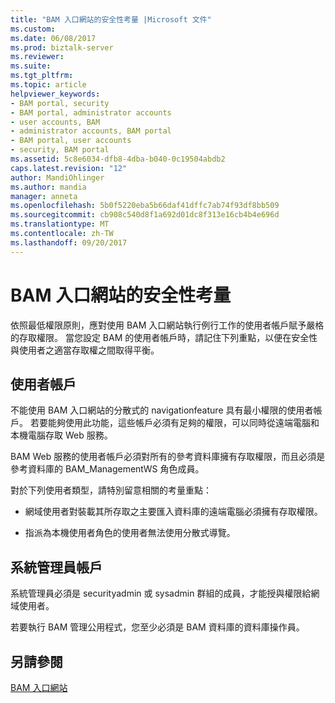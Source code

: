 ```yaml
---
title: "BAM 入口網站的安全性考量 |Microsoft 文件"
ms.custom: 
ms.date: 06/08/2017
ms.prod: biztalk-server
ms.reviewer: 
ms.suite: 
ms.tgt_pltfrm: 
ms.topic: article
helpviewer_keywords:
- BAM portal, security
- BAM portal, administrator accounts
- user accounts, BAM
- administrator accounts, BAM portal
- BAM portal, user accounts
- security, BAM portal
ms.assetid: 5c8e6034-dfb8-4dba-b040-0c19504abdb2
caps.latest.revision: "12"
author: MandiOhlinger
ms.author: mandia
manager: anneta
ms.openlocfilehash: 5b0f5220eba5b66daf41dffc7ab74f93df8bb509
ms.sourcegitcommit: cb908c540d8f1a692d01dc8f313e16cb4b4e696d
ms.translationtype: MT
ms.contentlocale: zh-TW
ms.lasthandoff: 09/20/2017
---
```

# <a name="security-considerations-for-the-bam-portal"></a>BAM 入口網站的安全性考量
依照最低權限原則，應對使用 BAM 入口網站執行例行工作的使用者帳戶賦予嚴格的存取權限。 當您設定 BAM 的使用者帳戶時，請記住下列重點，以便在安全性與使用者之適當存取權之間取得平衡。  
  
## <a name="user-accounts"></a>使用者帳戶  
 不能使用 BAM 入口網站的分散式的 navigationfeature 具有最小權限的使用者帳戶。 若要能夠使用此功能，這些帳戶必須有足夠的權限，可以同時從遠端電腦和本機電腦存取 Web 服務。  
  
 BAM Web 服務的使用者帳戶必須對所有的參考資料庫擁有存取權限，而且必須是參考資料庫的 BAM_ManagementWS 角色成員。  
  
 對於下列使用者類型，請特別留意相關的考量重點：  
  
-   網域使用者對裝載其所存取之主要匯入資料庫的遠端電腦必須擁有存取權限。  
  
-   指派為本機使用者角色的使用者無法使用分散式導覽。  
  
## <a name="administrator-accounts"></a>系統管理員帳戶  
 系統管理員必須是 securityadmin 或 sysadmin 群組的成員，才能授與權限給網域使用者。  
  
 若要執行 BAM 管理公用程式，您至少必須是 BAM 資料庫的資料庫操作員。  
  
## <a name="see-also"></a>另請參閱  
 [BAM 入口網站](../core/bam-portal.md)